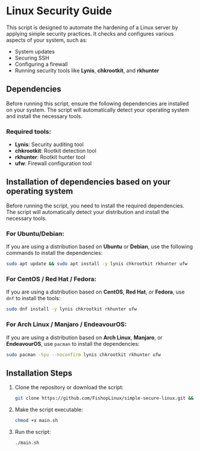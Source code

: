# Linux Security Guide

This script is designed to automate the hardening of a Linux server by applying simple security practices. It checks and configures various aspects of your system, such as:

- System updates
- Securing SSH
- Configuring a firewall
- Running security tools like **Lynis**, **chkrootkit**, and **rkhunter**

## Dependencies

Before running this script, ensure the following dependencies are installed on your system. The script will automatically detect your operating system and install the necessary tools.

### Required tools:
- **Lynis**: Security auditing tool
- **chkrootkit**: Rootkit detection tool
- **rkhunter**: Rootkit hunter tool
- **ufw**: Firewall configuration tool

## Installation of dependencies based on your operating system

Before running the script, you need to install the required dependencies. The script will automatically detect your distribution and install the necessary tools.

### For Ubuntu/Debian:

If you are using a distribution based on **Ubuntu** or **Debian**, use the following commands to install the dependencies:

```bash
sudo apt update && sudo apt install -y lynis chkrootkit rkhunter ufw
```

### For CentOS / Red Hat / Fedora:

If you are using a distribution based on **CentOS**, **Red Hat**, or **Fedora**, use `dnf` to install the tools:

```bash
sudo dnf install -y lynis chkrootkit rkhunter ufw
```

### For Arch Linux / Manjaro / EndeavourOS:

If you are using a distribution based on **Arch Linux**, **Manjaro**, or **EndeavourOS**, use `pacman` to install the dependencies:

```bash
sudo pacman -Syu --noconfirm lynis chkrootkit rkhunter ufw
```

## Installation Steps

1. Clone the repository or download the script:

    ```bash
    git clone https://github.com/FishopLinux/simple-secure-linux.git && cd simple-secure-linux
    ```

2. Make the script executable:

    ```bash
    chmod +x main.sh
    ```

3. Run the script:

    ```bash
    ./main.sh
    ```
